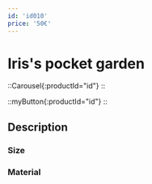 ```yaml
---
id: 'id010'
price: '50€'
---
```


#  Iris's pocket garden

::Carousel{:productId="id"}
::

::myButton{:productId="id"}
::


## Description

### Size

### Material

